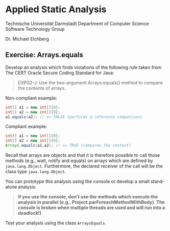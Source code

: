 # Applied Static Analysis

Technische Universität Darmstadt
Department of Computer Science
Software Technology Group

Dr. Michael Eichberg

## Exercise: Arrays.equals

Develop an analysis which finds violations of the following rule taken from The CERT Oracle Secure Coding Standard for Java:

> EXP02-J: Use the two-argument Arrays.equals() method to compare the contents of arrays.

Non-compliant example:
```java
int[] a1 = new int[]{0};
int[] a2 = new int[]{0};
a1.equals(a2); // <= FALSE (performs a reference comparison)
```

Compliant example:
```java
int[] a1 = new int[]{0};
int[] a2 = new int[]{0};
Arrays.equals(a1,a2); // <= TRUE (compares the content)
```

Recall that arrays are objects and that it is therefore possible to call those methods (e.g., wait, notify and equals) on arrays which are defined by `java.lang.Object`. Furthermore, the declared receiver of the call will be the class type `java.lang.Object`.

You can prototype this analysis using the console or develop a small stand-alone analysis. 

> **If you use the console, don't use the methods which execute the analysis in parallel (e.g., Project.parForeachMethodWithBody). The console is broken when multiple threads are used and will run into a deadlock!)**

Test your analysis using the class `ArraysEquals`.

